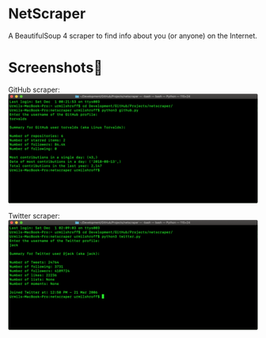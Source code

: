 # NetScraper

A BeautifulSoup 4 scraper to find info about you (or anyone) on the Internet.

# Screenshots📸
GitHub scraper:
![GitHub scraper](screenshots/github.png)

Twitter scraper:
![Twitter scraper](screenshots/twitter.png)